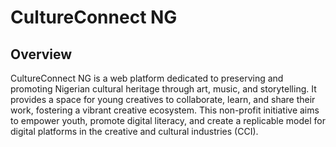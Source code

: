 # CultureConnect NG

## Overview
CultureConnect NG is a web platform dedicated to preserving and promoting Nigerian cultural heritage through art, music, and storytelling. It provides a space for young creatives to collaborate, learn, and share their work, fostering a vibrant creative ecosystem. This non-profit initiative aims to empower youth, promote digital literacy, and create a replicable model for digital platforms in the creative and cultural industries (CCI).

